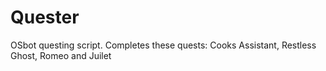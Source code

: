 # Quester
OSbot questing script.
Completes these quests:
Cooks Assistant,
Restless Ghost,
Romeo and Juilet
